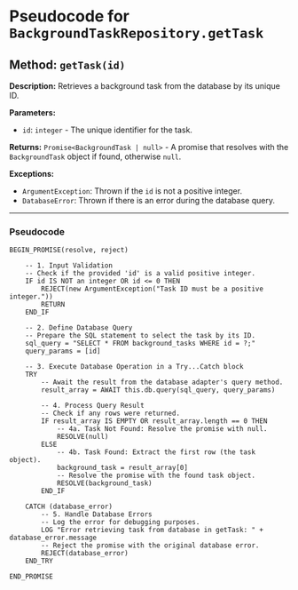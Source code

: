 # Pseudocode for `BackgroundTaskRepository.getTask`

## Method: `getTask(id)`

**Description:** Retrieves a background task from the database by its unique ID.

**Parameters:**
- `id`: `integer` - The unique identifier for the task.

**Returns:** `Promise<BackgroundTask | null>` - A promise that resolves with the `BackgroundTask` object if found, otherwise `null`.

**Exceptions:**
- `ArgumentException`: Thrown if the `id` is not a positive integer.
- `DatabaseError`: Thrown if there is an error during the database query.

---

### **Pseudocode**

```plaintext
BEGIN_PROMISE(resolve, reject)

    -- 1. Input Validation
    -- Check if the provided 'id' is a valid positive integer.
    IF id IS NOT an integer OR id <= 0 THEN
        REJECT(new ArgumentException("Task ID must be a positive integer."))
        RETURN
    END_IF

    -- 2. Define Database Query
    -- Prepare the SQL statement to select the task by its ID.
    sql_query = "SELECT * FROM background_tasks WHERE id = ?;"
    query_params = [id]

    -- 3. Execute Database Operation in a Try...Catch block
    TRY
        -- Await the result from the database adapter's query method.
        result_array = AWAIT this.db.query(sql_query, query_params)

        -- 4. Process Query Result
        -- Check if any rows were returned.
        IF result_array IS EMPTY OR result_array.length == 0 THEN
            -- 4a. Task Not Found: Resolve the promise with null.
            RESOLVE(null)
        ELSE
            -- 4b. Task Found: Extract the first row (the task object).
            background_task = result_array[0]
            -- Resolve the promise with the found task object.
            RESOLVE(background_task)
        END_IF

    CATCH (database_error)
        -- 5. Handle Database Errors
        -- Log the error for debugging purposes.
        LOG "Error retrieving task from database in getTask: " + database_error.message
        -- Reject the promise with the original database error.
        REJECT(database_error)
    END_TRY

END_PROMISE